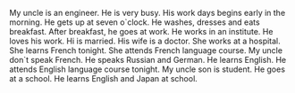 My uncle is an engineer. He is very busy. His work days begins early in the morning.
He gets up at seven o\`clock. He washes, dresses and eats breakfast. After breakfast, he goes at work.
He works in an institute. He loves his work. Hi is married. His wife is a doctor.
She works at a hospital. She learns French tonight. She attends French language course.
My uncle don\`t speak French. He speaks Russian and German. He learns English. He attends English language course
tonight.
My uncle son is student. He goes at a school. He learns English and Japan at school.